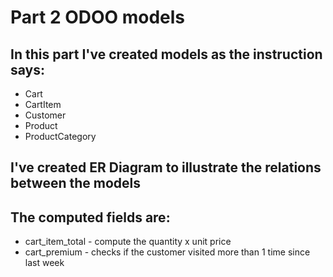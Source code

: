 # Part 2 ODOO models

## In this part I've created models as the instruction says:


* Cart
* CartItem
* Customer
* Product
* ProductCategory

## I've created ER Diagram to illustrate the relations between the models

## The computed fields are:
 * cart_item_total - compute the quantity x unit price
 * cart_premium - checks if the customer visited more than 1 time since last week

